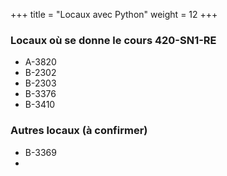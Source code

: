 +++
title = "Locaux avec Python"
weight = 12
+++



### Locaux où se donne le cours 420-SN1-RE

* A-3820
* B-2302
* B-2303
* B-3376
* B-3410

### Autres locaux (à confirmer)

* B-3369
* 
